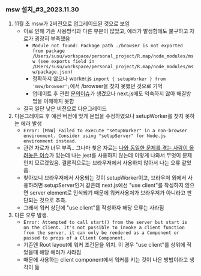 ### msw 설치\_#3_2023.11.30

1. 11월 초 msw가 2버전으로 업그레이드된 것으로 보임
   - 이로 인해 기존 사용방식과 다른 부분이 많았고, 에러가 발생함에도 불구하고 자료가 굉장히 부족했음
     - `Module not found: Package path ./browser is not exported from package /Users/susu/workspace/personal_project/R.map/node_modules/msw (see exports field in /Users/susu/workspace/personal_project/R.map/node_modules/msw/package.json)`
     - 정확하지 않으나 worker.js `import { setupWorker } from 'msw/browser';`에서 /browser을 찾지 못했던 것으로 기억
     - 업데이트 후 관련 [문의이슈](https://github.com/mswjs/msw/issues/1801)가 생겼으나 next.js에도 익숙하지 않아 해결방법을 이해하지 못함
   - 결국 일단 낮은 버전으로 다운그레이드
2. 다운그레이드 후 예전 버전에 맞게 문법을 수정하였으나 setupWorker를 찾지 못하는 에러 발생
   - `Error: [MSW] Failed to execute "setupWorker" in a non-browser environment. Consider using "setupServer" for Node.js environment instead.`
   - 관련 자료가 너무 부족.. 그나마 찾은 자료는 [나와 동일한 문제를 겪는 사람이 올려놓은 이슈](https://github.com/mswjs/msw/discussions/873)가 있는데 나는 jest를 사용하지 않는데 이렇게 나와서 무엇이 문제인지 모르겠었음. 결론적으로는 브라우저에서 사용하지 않아서 나는 오류 같았음.
   - 찾아보니 브라우저에서 사용되는 것이 setupWorker이고, 브라우저 외에서 사용하려면 setupServer인거 같은데 next.js에선 "use client"를 작성하지 않으면 server element로 인식되기 때문에 워커사용처가 브라우저가 아니라고 판단되는 것으로 추측.
   - 그래서 워커 상단에 "use client"를 작성하자 해당 오류는 사라짐
3. 다른 오류 발생.
   - `Error: Attempted to call start() from the server but start is on the client. It's not possible to invoke a client function from the server, it can only be rendered as a Component or passed to props of a Client Component.`
   - 기존엔 Root layout에 워커 조건문을 위치. 이 경우 "use client"를 상위에 적었을때 해당 에러가 사라짐
   - 때문에 사용하는 client component에서 워커를 키는 것이 나은 방법이라고 생각이 듦
